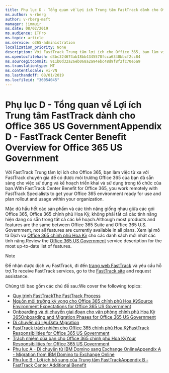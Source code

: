 ```yaml
---
title: Phụ lục D - Tổng quan về Lợi ích Trung tâm FastTrack dành cho Office 365 US Government
ms.author: v-rberg
author: v-rberg-msft
manager: jimmuir
ms.date: 08/02/2019
ms.audience: ITPro
ms.topic: article
ms.service: o365-administration
localization_priority: None
description: Với FastTrack Trung tâm lợi ích cho Office 365, bạn làm việc từ xa với FastTrack chuyên gia để có được môi trường Office 365 của bạn đã sẵn sàng cho việc sử dụng và kế hoạch triển khai và sử dụng trong tổ chức của bạn.
ms.openlocfilehash: d3bc324674ab18bb4345578fcca6340bbcf2cc84
ms.sourcegitcommit: 911b0d32a26eb068a2a94ebc48d9f8f2fc70e5a9
ms.translationtype: MT
ms.contentlocale: vi-VN
ms.lasthandoff: 08/01/2019
ms.locfileid: "36054045"
---
```

# <a name="appendix-d---fasttrack-center-benefit-overview-for-office-365-us-government"></a><span data-ttu-id="e9a20-103">Phụ lục D - Tổng quan về Lợi ích Trung tâm FastTrack dành cho Office 365 US Government</span><span class="sxs-lookup"><span data-stu-id="e9a20-103">Appendix D - FastTrack Center Benefit Overview for Office 365 US Government</span></span>

<span data-ttu-id="e9a20-104">Với FastTrack Trung tâm lợi ích cho Office 365, bạn làm việc từ xa với FastTrack chuyên gia để có được môi trường Office 365 của bạn đã sẵn sàng cho việc sử dụng và kế hoạch triển khai và sử dụng trong tổ chức của bạn.</span><span class="sxs-lookup"><span data-stu-id="e9a20-104">With FastTrack Center Benefit for Office 365, you work remotely with FastTrack Specialists to get your Office 365 environment ready for use and plan rollout and usage within your organization.</span></span> 
  
<span data-ttu-id="e9a20-105">Mặc dù hầu hết các sản phẩm và các tính năng giống nhau giữa các gói Office 365, Office 365 chính phủ Hoa Kỳ, không phải tất cả các tính năng hiện đang có sẵn trong tất cả các kế hoạch.</span><span class="sxs-lookup"><span data-stu-id="e9a20-105">Although most products and features are the same between Office 365 Suite and Office 365 U.S. Government, not all features are currently available in all plans.</span></span> <span data-ttu-id="e9a20-106">Xem lại mô tả Dịch vụ [Office 365 chính phủ Hoa Kỳ](https://aka.ms/aboutgovcloud) cho các danh sách mới nhất các tính năng.</span><span class="sxs-lookup"><span data-stu-id="e9a20-106">Review the [Office 365 US Government](https://aka.ms/aboutgovcloud) service description for the most up-to-date list of features.</span></span>

> [!NOTE]
> <span data-ttu-id="e9a20-107">Để nhận được dịch vụ FastTrack, đi đến [trang web FastTrack](https://go.microsoft.com/fwlink/?linkid=780698) và yêu cầu hỗ trợ.</span><span class="sxs-lookup"><span data-stu-id="e9a20-107">To receive FastTrack services, go to the [FastTrack site](https://go.microsoft.com/fwlink/?linkid=780698) and request assistance.</span></span>  

<span data-ttu-id="e9a20-108">Chúng tôi bao gồm các chủ đề sau:</span><span class="sxs-lookup"><span data-stu-id="e9a20-108">We cover the following topics:</span></span>
- [<span data-ttu-id="e9a20-109">Quy trình FastTrack</span><span class="sxs-lookup"><span data-stu-id="e9a20-109">The FastTrack Process</span></span>](O365-fasttrack-process.md) 
- [<span data-ttu-id="e9a20-110">Nguồn môi trường kỳ vọng cho Office 365 chính phủ Hoa Kỳ</span><span class="sxs-lookup"><span data-stu-id="e9a20-110">Source Environment Expectations for Office 365 US Government</span></span>](US-Gov-appendix-source-environment-expectations.md)   
- [<span data-ttu-id="e9a20-111">Onboarding và di chuyển giai đoạn cho văn phòng chính phủ Hoa Kỳ 365</span><span class="sxs-lookup"><span data-stu-id="e9a20-111">Onboarding and Migration Phases for Office 365 US Government</span></span>](US-Gov-appendix-onboarding-and-migration.md)
- [<span data-ttu-id="e9a20-112">Di chuyển dữ liệu</span><span class="sxs-lookup"><span data-stu-id="e9a20-112">Data Migration</span></span>](O365-data-migration.md)    
- [<span data-ttu-id="e9a20-113">FastTrack trách nhiệm cho Office 365 chính phủ Hoa Kỳ</span><span class="sxs-lookup"><span data-stu-id="e9a20-113">FastTrack Responsibilities for Office 365 US Government</span></span>](US-Gov-appendix-fasttrack-responsibilities.md)   
- [<span data-ttu-id="e9a20-114">Trách nhiệm của bạn cho Office 365 chính phủ Hoa Kỳ</span><span class="sxs-lookup"><span data-stu-id="e9a20-114">Your Responsibilities for Office 365 US Government</span></span>](US-Gov-appendix-your-responsibilities.md) 
- [<span data-ttu-id="e9a20-115">Phụ lục A - Di chuyển từ IBM Domino sang Exchange Online</span><span class="sxs-lookup"><span data-stu-id="e9a20-115">Appendix A - Migration from IBM Domino to Exchange Online</span></span>](O365-from-ibm-domino-to-exchange-online.md)   
- [<span data-ttu-id="e9a20-116">Phụ lục B - Lợi ích bổ sung của Trung tâm FastTrack</span><span class="sxs-lookup"><span data-stu-id="e9a20-116">Appendix B - FastTrack Center Additional Benefit</span></span>](O365-fasttrack-additional-benefits.md)


